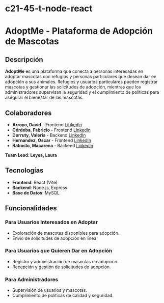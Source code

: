 # c21-45-t-node-react
# AdoptMe - Plataforma de Adopción de Mascotas

## Descripción
**AdoptMe** es una plataforma que conecta a personas interesadas en adoptar mascotas con refugios y personas particulares que desean dar en adopción a sus animales. Refugios y usuarios particulares pueden registrar mascotas y gestionar las solicitudes de adopción, mientras que los administradores supervisan la seguridad y el cumplimiento de políticas para asegurar el bienestar de las mascotas.

## Colaboradores
- **Arroyo, David** - Frontend [LinkedIn](https://www.linkedin.com/in/david-arroyo-469327195/)
- **Córdoba, Fabricio** - Frontend [LinkedIn](https://www.linkedin.com/in/fabricio-cordoba)
- **Durruty, Valeria** - Backend [LinkedIn](https://www.linkedin.com/in/valeria-edith-durruty/)
- **Hernandez, Oscar** - Frontend [LinkedIn](https://www.linkedin.com/in/oscar-hernandez-castellanos/)
- **Rabosto, Macarena** - Backend [LinkedIn](https://www.linkedin.com/in/macarena-rabosto/)

**Team Lead**: **Leyes, Laura**

## Tecnologías
- **Frontend**: React (Vite)
- **Backend**: Node.js, Express
- **Base de Datos**: MySQL

## Funcionalidades

### Para Usuarios Interesados en Adoptar
- Exploración de mascotas disponibles para adopción.
- Envío de solicitudes de adopción en línea.

### Para Usuarios que Quieren Dar en Adopción
- Registro y administración de mascotas en adopción.
- Recepción y gestión de solicitudes de adopción.

### Para Administradores
- Supervisión de usuarios y mascotas.
- Cumplimiento de políticas de calidad y seguridad.